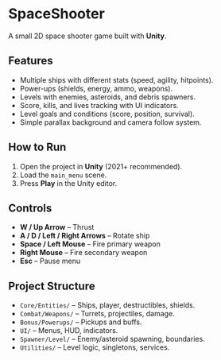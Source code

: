 # SpaceShooter

A small 2D space shooter game built with **Unity**.

## Features

* Multiple ships with different stats (speed, agility, hitpoints).
* Power-ups (shields, energy, ammo, weapons).
* Levels with enemies, asteroids, and debris spawners.
* Score, kills, and lives tracking with UI indicators.
* Level goals and conditions (score, position, survival).
* Simple parallax background and camera follow system.

## How to Run

1. Open the project in **Unity** (2021+ recommended).
2. Load the `main_menu` scene.
3. Press **Play** in the Unity editor.

## Controls

* **W / Up Arrow** – Thrust
* **A / D / Left / Right Arrows** – Rotate ship
* **Space / Left Mouse** – Fire primary weapon
* **Right Mouse** – Fire secondary weapon
* **Esc** – Pause menu

## Project Structure

* `Core/Entities/` – Ships, player, destructibles, shields.
* `Combat/Weapons/` – Turrets, projectiles, damage.
* `Bonus/Powerups/` – Pickups and buffs.
* `UI/` – Menus, HUD, indicators.
* `Spawner/Level/` – Enemy/asteroid spawning, boundaries.
* `Utilities/` – Level logic, singletons, services.
